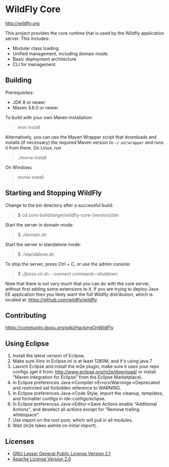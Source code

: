 WildFly Core
============
http://wildfly.org


This project provides the core runtime that is used by the Wildfly application server. This includes:

* Modular class loading.
* Unified management, including domain mode.
* Basic deployment architecture.
* CLI for management.

Building
-------------------

Prerequisites:

* JDK 8 or newer
* Maven 3.6.0 or newer

To build with your own Maven installation:

> mvn install

Alternatively, you can use the Maven Wrapper script that downloads and installs (if necessary) the required Maven version to
`~/.m2/wrapper` and runs it from there. On Linux, run

> ./mvnw install

On Windows

> mvnw install


Starting and Stopping WildFly
------------------------------------------
Change to the bin directory after a successful build:

> $ cd core-build/target/wildfly-core-\[version\]/bin

Start the server in domain mode:

> $ ./domain.sh

Start the server in standalone mode:

> $ ./standalone.sh

To stop the server, press Ctrl + C, or use the admin console:

> $ ./jboss-cli.sh --connect command=:shutdown

Note that there is not very much that you can do with the core server, without first adding some extensions to it.
If you are trying to deploy Java EE application then you likely want the full Wildfly distribution, which is located
at:
https://github.com/wildfly/wildfly

Contributing
------------------
https://community.jboss.org/wiki/HackingOnWildFly

Using Eclipse
-------------
1. Install the latest version of Eclipse.
2. Make sure Xmx in Eclipse.ini is at least 1280M, and it's using java 7
3. Launch Eclipse and install the m2e plugin, make sure it uses your repo configs
   (get it from: http://www.eclipse.org/m2e/download/
   or install "Maven Integration for Eclipse" from the Eclipse Marketplace).
4. In Eclipse preferences Java->Compiler->Errors/Warnings->Deprecated and restricted
   set forbidden reference to WARNING.
5. In Eclipse preferences Java->Code Style, import the cleanup, templates, and
   formatter configs in ide-configs/eclipse.
6. In Eclipse preferences Java->Editor->Save Actions enable "Additional Actions",
   and deselect all actions except for "Remove trailing whitespace".
7. Use import on the root pom, which will pull in all modules.
8. Wait (m2e takes awhile on initial import).

Licenses
--------
* [GNU Lesser General Public License Version 2.1](http://www.gnu.org/licenses/lgpl-2.1-standalone.html)
* [Apache License Version 2.0](http://www.apache.org/licenses/LICENSE-2.0.html)
